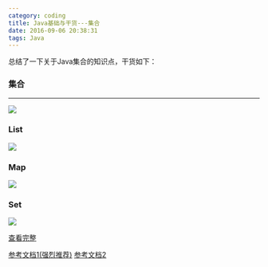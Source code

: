 ```yaml
---
category: coding
title: Java基础与干货---集合
date: 2016-09-06 20:38:31
tags: Java
---
```



总结了一下关于Java集合的知识点，干货如下：

### 集合
---

![](http://ocpue1vvp.bkt.clouddn.com/%E9%9B%86%E5%90%88.png)

### List

![](http://ocpue1vvp.bkt.clouddn.com/list.png)

### Map

![](http://ocpue1vvp.bkt.clouddn.com/Map.png)

### Set

![](http://ocpue1vvp.bkt.clouddn.com/set.png)


[查看完整](http://naotu.baidu.com/file/87803853799c5ff751b3ae2d8ce0018f?token=6508b9b59c568995)


[参考文档1(强烈推荐)](http://www.cnblogs.com/skywang12345/p/3323085.html)
[参考文档2](http://www.jianshu.com/p/c5f85e9c0098)



